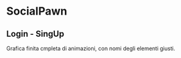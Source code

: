 # SocialPawn

## Login - SingUp
Grafica finita cmpleta di animazioni, con nomi degli elementi giusti.
